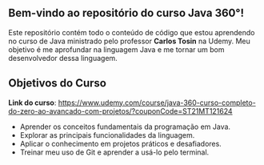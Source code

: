 ## Bem-vindo ao repositório do curso **Java 360°**!

Este repositório contém todo o conteúdo de código que estou aprendendo no curso de Java ministrado pelo professor **Carlos Tosin** na Udemy. Meu objetivo é me aprofundar na linguagem Java e me tornar um bom desenvolvedor dessa linguagem.

## Objetivos do Curso

**Link do curso**: https://www.udemy.com/course/java-360-curso-completo-do-zero-ao-avancado-com-projetos/?couponCode=ST21MT121624

- Aprender os conceitos fundamentais da programação em Java.
- Explorar as principais funcionalidades da linguagem.
- Aplicar o conhecimento em projetos práticos e desafiadores.
- Treinar meu uso de Git e aprender a usá-lo pelo terminal.
